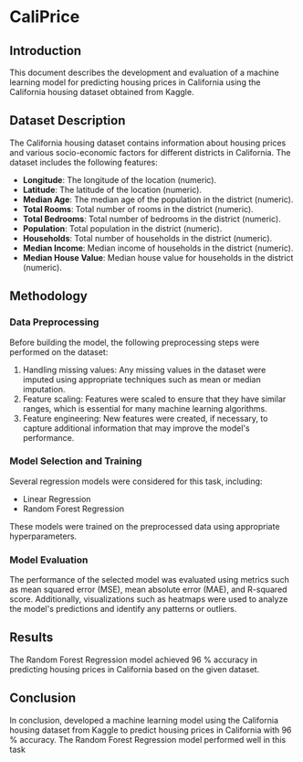 # CaliPrice

## Introduction

This document describes the development and evaluation of a machine learning model for predicting housing prices in California using the California housing dataset obtained from Kaggle. 

## Dataset Description

The California housing dataset contains information about housing prices and various socio-economic factors for different districts in California. 
The dataset includes the following features:

- **Longitude**: The longitude of the location (numeric).
- **Latitude**: The latitude of the location (numeric).
- **Median Age**: The median age of the population in the district (numeric).
- **Total Rooms**: Total number of rooms in the district (numeric).
- **Total Bedrooms**: Total number of bedrooms in the district (numeric).
- **Population**: Total population in the district (numeric).
- **Households**: Total number of households in the district (numeric).
- **Median Income**: Median income of households in the district (numeric).
- **Median House Value**: Median house value for households in the district (numeric).

## Methodology

### Data Preprocessing

Before building the model, the following preprocessing steps were performed on the dataset:

1. Handling missing values: Any missing values in the dataset were imputed using appropriate techniques such as mean or median imputation.
2. Feature scaling: Features were scaled to ensure that they have similar ranges, which is essential for many machine learning algorithms.
3. Feature engineering: New features were created, if necessary, to capture additional information that may improve the model's performance.

### Model Selection and Training

Several regression models were considered for this task, including:

- Linear Regression
- Random Forest Regression

These models were trained on the preprocessed data using appropriate hyperparameters. 

### Model Evaluation

The performance of the selected model was evaluated using metrics such as mean squared error (MSE), mean absolute error (MAE), and R-squared score. Additionally, visualizations such as heatmaps were used to analyze the model's predictions and identify any patterns or outliers.

## Results

The Random Forest Regression model achieved 96 % accuracy in predicting housing prices in California based on the given dataset.

## Conclusion

In conclusion, developed a machine learning model using the California housing dataset from Kaggle to predict housing prices in California with 96 % accuracy. The Random Forest Regression model performed well in this task 
